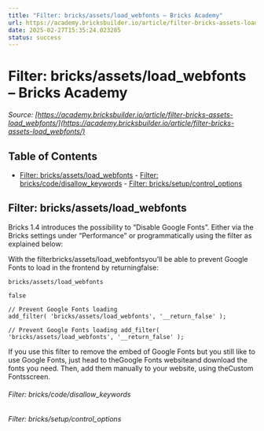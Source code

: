 ```yaml
---
title: "Filter: bricks/assets/load_webfonts – Bricks Academy"
url: https://academy.bricksbuilder.io/article/filter-bricks-assets-load_webfonts/
date: 2025-02-27T15:35:24.023285
status: success
---
```


# Filter: bricks/assets/load_webfonts – Bricks Academy

*Source: [https://academy.bricksbuilder.io/article/filter-bricks-assets-load_webfonts/](https://academy.bricksbuilder.io/article/filter-bricks-assets-load_webfonts/)*

## Table of Contents

- [Filter: bricks/assets/load_webfonts](#filter-bricksassetsloadwebfonts)
        - [Filter: bricks/code/disallow_keywords](#filter-brickscodedisallowkeywords)
        - [Filter: bricks/setup/control_options](#filter-brickssetupcontroloptions)

## Filter: bricks/assets/load_webfonts

Bricks 1.4 introduces the possibility to “Disable Google Fonts”. Either via the Bricks settings under “Performance” or programmatically using the filter as explained below:

With the filterbricks/assets/load_webfontsyou’ll be able to prevent Google Fonts to load in the frontend by returningfalse:

`bricks/assets/load_webfonts`

`false`

```
// Prevent Google Fonts loading
add_filter( 'bricks/assets/load_webfonts', '__return_false' );
```

`// Prevent Google Fonts loading
add_filter( 'bricks/assets/load_webfonts', '__return_false' );`

If you use this filter to remove the embed of Google Fonts but you still like to use Google Fonts, just head to theGoogle Fonts websiteand download the fonts you need. Then, add them manually to your website, using theCustom Fontsscreen.

###### Filter: bricks/code/disallow_keywords

###### Filter: bricks/setup/control_options

